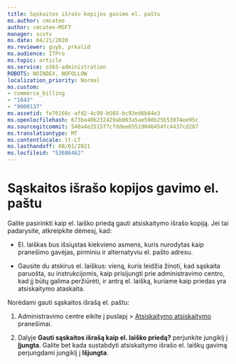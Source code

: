 ```yaml
---
title: Sąskaitos išrašo kopijos gavimo el. paštu
ms.author: cmcatee
author: cmcatee-MSFT
manager: scotv
ms.date: 04/21/2020
ms.reviewer: guyb, prkalid
ms.audience: ITPro
ms.topic: article
ms.service: o365-administration
ROBOTS: NOINDEX, NOFOLLOW
localization_priority: Normal
ms.custom:
- commerce_billing
- "1643"
- "9000137"
ms.assetid: fe76166c-afd2-4c99-b565-bc93ed6b84e3
ms.openlocfilehash: 673ba40b232429ab063a5ae590b25b53074ee95c
ms.sourcegitcommit: 540a4e2515f7cfddee65519046454fc4437cd287
ms.translationtype: MT
ms.contentlocale: lt-LT
ms.lasthandoff: 08/01/2021
ms.locfileid: "53686462"
---
```

# <a name="receive-copy-of-your-billing-statement-in-email"></a>Sąskaitos išrašo kopijos gavimo el. paštu

Galite pasirinkti kaip el. laiško priedą gauti atsiskaitymo išrašo kopiją. Jei tai padarysite, atkreipkite dėmesį, kad:
  
- El. laiškas bus išsiųstas kiekvieno asmens, kuris nurodytas kaip pranešimo gavėjas, pirminiu ir alternatyviu el. pašto adresu.

- Gausite du atskirus el. laiškus: vieną, kuris leidžia žinoti, kad sąskaita paruošta, su instrukcijomis, kaip prisijungti prie administravimo centro, kad jį būtų galima peržiūrėti, ir antrą el. laišką, kuriame kaip priedas yra atsiskaitymo ataskaita.

Norėdami gauti sąskaitos išrašą el. paštu:
  
1. Administravimo centre eikite į  puslapį \> [Atsiskaitymo atsiskaitymo](https://go.microsoft.com/fwlink/p/?linkid=853212) pranešimai.

2. Dalyje **Gauti sąskaitos išrašą kaip el. laiško priedą?** perjunkite jungiklį į **Įjungta**. Galite bet kada sustabdyti atsiskaitymo išrašo el. laiškų gavimą perjungdami jungiklį į **Išjungta**.